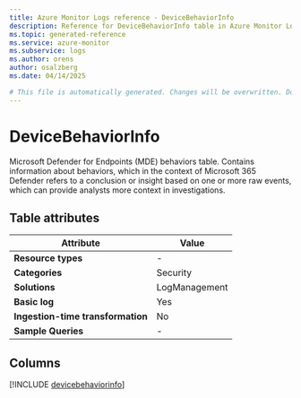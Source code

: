 ```yaml
---
title: Azure Monitor Logs reference - DeviceBehaviorInfo
description: Reference for DeviceBehaviorInfo table in Azure Monitor Logs.
ms.topic: generated-reference
ms.service: azure-monitor
ms.subservice: logs
ms.author: orens
author: osalzberg
ms.date: 04/14/2025

# This file is automatically generated. Changes will be overwritten. Do not change this file directly.
---
```


# DeviceBehaviorInfo

Microsoft Defender for Endpoints (MDE) behaviors table. Contains information about behaviors, which in the context of Microsoft 365 Defender refers to a conclusion or insight based on one or more raw events, which can provide analysts more context in investigations.


## Table attributes

|Attribute|Value|
|---|---|
|**Resource types**|-|
|**Categories**|Security|
|**Solutions**| LogManagement|
|**Basic log**|Yes|
|**Ingestion-time transformation**|No|
|**Sample Queries**|-|



## Columns
  
[!INCLUDE [devicebehaviorinfo](~/reusable-content/ce-skilling/azure/includes/azure-monitor/reference/tables/devicebehaviorinfo-include.md)]
